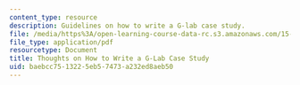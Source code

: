 ```yaml
---
content_type: resource
description: Guidelines on how to write a G-lab case study.
file: /media/https%3A/open-learning-course-data-rc.s3.amazonaws.com/15-389b-global-entrepreneurship-lab-latin-america-the-middle-east-and-africa-fall-2010/baebcc7513225eb57473a232ed8aeb50_MIT15_389BF10_rescasestudy.pdf
file_type: application/pdf
resourcetype: Document
title: Thoughts on How to Write a G-Lab Case Study
uid: baebcc75-1322-5eb5-7473-a232ed8aeb50
---
```

